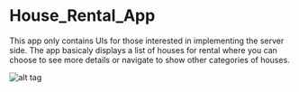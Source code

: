 # House_Rental_App


This app only contains UIs for those interested in implementing the server side. 
The app basicaly displays a list of houses for rental where you can choose to see more details or navigate to show other categories of houses.

![alt tag](https://drive.google.com/file/d/1TsXwspkLVd4cpVhOWSDcOyq7MvelgEiE/view?usp=sharing "Img 1")
